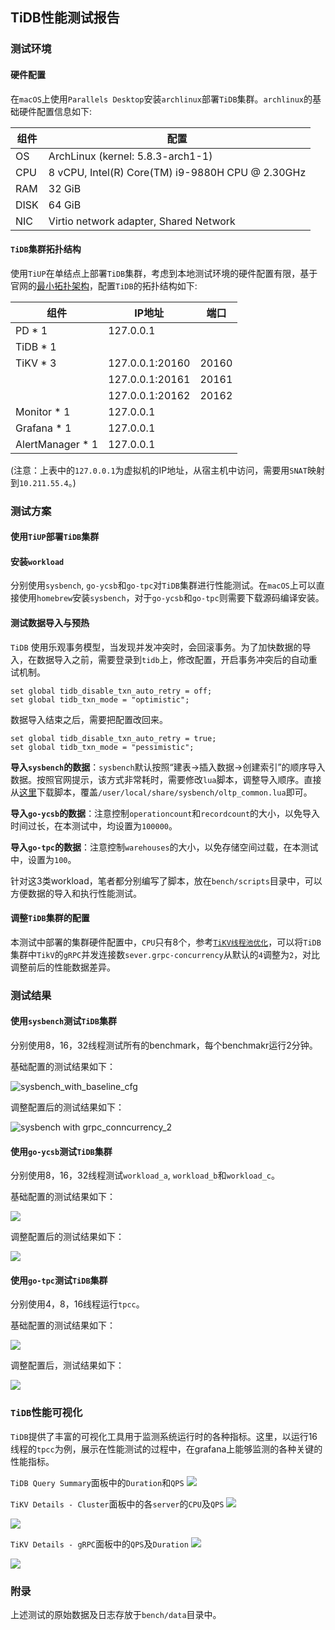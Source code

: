 ## TiDB性能测试报告

### 测试环境

#### 硬件配置

在`macOS`上使用`Parallels Desktop`安装`archlinux`部署`TiDB`集群。`archlinux`的基础硬件配置信息如下:

| 组件 | 配置                                             |
| ---- | ------------------------------------------------ |
| OS   | ArchLinux (kernel: 5.8.3-arch1-1)                |
| CPU  | 8 vCPU, Intel(R) Core(TM) i9-9880H CPU @ 2.30GHz |
| RAM  | 32 GiB                                           |
| DISK | 64 GiB                                           |
| NIC  | Virtio network adapter, Shared Network           |

#### `TiDB`集群拓扑结构

使用`TiUP`在单结点上部署`TiDB`集群，考虑到本地测试环境的硬件配置有限，基于官网的[最小拓扑架构](https://docs.pingcap.com/zh/tidb/stable/minimal-deployment-topology)，配置`TiDB`的拓扑结构如下:

| 组件             | IP地址          | 端口  |
| ---------------- | --------------- | ----- |
| PD * 1           | 127.0.0.1       |       |
| TiDB * 1         |                 |       |
| TiKV * 3         | 127.0.0.1:20160 | 20160 |
|                  | 127.0.0.1:20161 | 20161 |
|                  | 127.0.0.1:20162 | 20162 |
| Monitor * 1      | 127.0.0.1       |       |
| Grafana * 1      | 127.0.0.1       |       |
| AlertManager * 1 | 127.0.0.1       |       |

(注意：上表中的`127.0.0.1`为虚拟机的IP地址，从宿主机中访问，需要用`SNAT`映射到`10.211.55.4`。)

### 测试方案

#### 使用`TiUP`部署`TiDB`集群

#### 安装`workload`

分别使用`sysbench`, `go-ycsb`和`go-tpc`对`TiDB`集群进行性能测试。在`macOS`上可以直接使用`homebrew`安装`sysbench`，对于`go-ycsb`和`go-tpc`则需要下载源码编译安装。

#### 测试数据导入与预热

`TiDB` 使用乐观事务模型，当发现并发冲突时，会回滚事务。为了加快数据的导入，在数据导入之前，需要登录到`tidb`上，修改配置，开启事务冲突后的自动重试机制。

```mysql
set global tidb_disable_txn_auto_retry = off;
set global tidb_txn_mode = "optimistic";
```

数据导入结束之后，需要把配置改回来。

```mysql
set global tidb_disable_txn_auto_retry = true;
set global tidb_txn_mode = "pessimistic";
```

**导入`sysbench`的数据**：`sysbench`默认按照“建表->插入数据->创建索引”的顺序导入数据。按照官网提示，该方式非常耗时，需要修改`lua`脚本，调整导入顺序。直接从[这里](https://raw.githubusercontent.com/pingcap/tidb-bench/master/sysbench/sysbench-patch/oltp_common.lua)下载脚本，覆盖`/user/local/share/sysbench/oltp_common.lua`即可。

**导入`go-ycsb`的数据**：注意控制`operationcount`和`recordcount`的大小，以免导入时间过长，在本测试中，均设置为`100000`。

**导入`go-tpc`的数据**：注意控制`warehouses`的大小，以免存储空间过载，在本测试中，设置为`100`。

针对这3类workload，笔者都分别编写了脚本，放在`bench/scripts`目录中，可以方便数据的导入和执行性能测试。

#### 调整`TiDB`集群的配置

本测试中部署的集群硬件配置中，`CPU`只有8个，参考[`TiKV线程池优化`](https://github.com/pingcap-incubator/tidb-in-action/blob/master/session4/chapter8/threadpool-optimize.md)，可以将`TiDB`集群中`TikV`的`gRPC`并发连接数`sever.grpc-concurrency`从默认的`4`调整为`2`，对比调整前后的性能数据差异。

### 测试结果

#### 使用`sysbench`测试`TiDB`集群

分别使用8，16，32线程测试所有的benchmark，每个benchmakr运行2分钟。

基础配置的测试结果如下：

![sysbench_with_baseline_cfg](img/sysbench_baseline.png)

调整配置后的测试结果如下：

![sysbench with grpc_conncurrency_2](img/sysbench_grpc_conn_2.png)


#### 使用`go-ycsb`测试`TiDB`集群

分别使用8，16，32线程测试`workload_a`, `workload_b`和`workload_c`。

基础配置的测试结果如下：

![](img/ycsb_baseline.png)


调整配置后的测试结果如下：

![](img/ycsb_grpc_conn_2.png)


#### 使用`go-tpc`测试`TiDB`集群

分别使用4，8，16线程运行`tpcc`。

基础配置的测试结果如下：

![](img/tpcc_baseline.png)

调整配置后，测试结果如下：

![](img/tpcc_grpc_conn_2.png)

### `TiDB`性能可视化

`TiDB`提供了丰富的可视化工具用于监测系统运行时的各种指标。这里，以运行16线程的`tpcc`为例，展示在性能测试的过程中，在grafana上能够监测的各种关键的性能指标。

`TiDB Query Summary`面板中的`Duration`和`QPS`
![](img/tpcc_base_16_tidb_query_summary.png)

`TiKV Details - Cluster`面板中的各`server`的`CPU`及`QPS`
![](img/tpcc_base_16_tikv_cluster_cpu.png)

![](img/tpcc_base_16_tikv_cluster_qps.png)

`TiKV Details - gRPC`面板中的`QPS`及`Duration`
![](img/tpcc_base_16_tikv_grpc_qps.png)

![](img/tpcc_base_16_tikv_grpc_duration.png)

### 附录

上述测试的原始数据及日志存放于`bench/data`目录中。